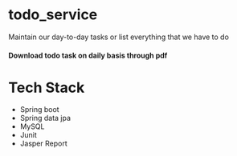 # todo_service
Maintain our day-to-day tasks or list everything that we have to do
#### Download todo task on daily basis through pdf 

# Tech Stack

<ul>
<li>Spring boot</li>
<li>Spring data jpa</li>
<li>MySQL</li>
<li>Junit</li>
<li>Jasper Report</li>
</ul>


